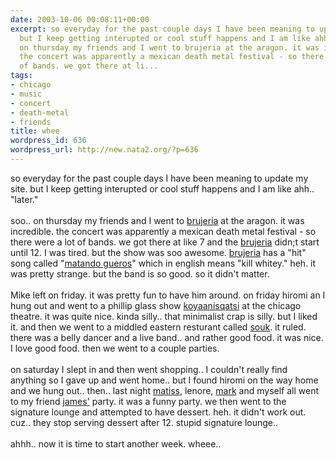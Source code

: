 ```yaml
---
date: 2003-10-06 00:08:11+00:00
excerpt: so everyday for the past couple days I have been meaning to update my site.
  but I keep getting interupted or cool stuff happens and I am like ahh.. "later."soo..
  on thursday my friends and I went to brujeria at the aragon. it was incredible.
  the concert was apparently a mexican death metal festival - so there were a lot
  of bands. we got there at li...
tags:
- chicago
- music
- concert
- death-metal
- friends
title: whee
wordpress_id: 636
wordpress_url: http://new.nata2.org/?p=636
---
```


so everyday for the past couple days I have been meaning to update my site. but I keep getting interupted or cool stuff happens and I am like ahh.. "later."<br/><br/>soo.. on thursday my friends and I went to <a href="http://www.brujeria.com/">brujeria</a> at the aragon. it was incredible. the concert was apparently a mexican death metal festival - so there were a lot of bands. we got there at like 7 and the <a href="http://www.brujeria.com/">brujeria</a> didn;t start until 12. I was tired. but the show was soo awesome. <a href="http://www.brujeria.com/">brujeria</a> has a "hit" song called "<a href="http://www.lyrics.net.ua/song/9770">matando gueros</a>" which in english means "kill whitey." heh. it was pretty strange. but the band is so good. so it didn't matter. <Br><br/>Mike left on friday. it was pretty fun to have him around. on friday hiromi an I hung out and went to a phillip glass show <a href="http://www.koyaanisqatsi.org/">koyaanisqatsi</a> at the chicago theatre. it was quite nice. kinda silly.. that minimalist crap is silly. but I liked it. and then we went to a middled eastern resturant called <a href="http://entertainment.metromix.chicagotribune.com/top/1,1419,M-Metromix-Bars-!PlaceDetail-7357,00.html">souk</a>. it ruled. there was a belly dancer and a live band.. and rather good food. it was nice. I love good food. then we went to a couple parties. <br/><br/>on saturday I slept in and then went shopping.. I couldn't really find anything so I gave up and went home.. but I found hiromi on the way home and we hung out.. then.. last night <a href="http://www.therats.org">matiss</a>, lenore, <a href="http://www.markhayward.net">mark</a> and myself all went to my friend <a href="http://www.equulei.com/">james'</a> party. it was a funny party. we then went to the signature lounge and attempted to have dessert. heh. it didn't work out. cuz.. they stop serving dessert after 12. stupid signature lounge.. 
<br/><br/>ahhh.. now it is time to start another week. wheee..